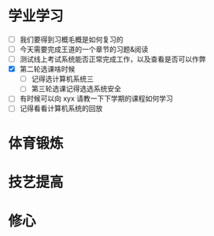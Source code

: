 # 学业学习

 - [ ] 我们要得到习概毛概是如何复习的
 - [ ] 今天需要完成王道的一个章节的习题&阅读
 - [ ] 测试线上考试系统能否正常完成工作，以及查看是否可以作弊
 - [x] 第二轮选课啥时候
	 - [ ] 记得选计算机系统三
	 - [ ] 第三轮选课记得选选系统安全
 - [ ] 有时候可以向 xyx 请教一下下学期的课程如何学习
 - [ ] 记得看看计算机系统的回放

# 体育锻炼

# 技艺提高

# 修心

